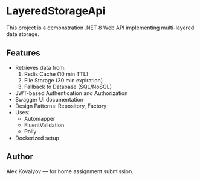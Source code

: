 ﻿# LayeredStorageApi

This project is a demonstration .NET 8 Web API implementing multi-layered data storage.

## Features

- Retrieves data from:
  1. Redis Cache (10 min TTL)
  2. File Storage (30 min expiration)
  3. Fallback to Database (SQL/NoSQL)
- JWT-based Authentication and Authorization
- Swagger UI documentation
- Design Patterns: Repository, Factory
- Uses:
  - Automapper
  - FluentValidation
  - Polly
- Dockerized setup

## Author

Alex Kovalyov — for home assignment submission.
